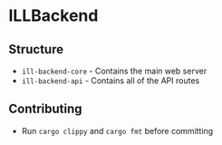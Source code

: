 # ILLBackend

## Structure
- `ill-backend-core` - Contains the main web server
- `ill-backend-api` - Contains all of the API routes

## Contributing
- Run `cargo clippy` and `cargo fmt` before committing